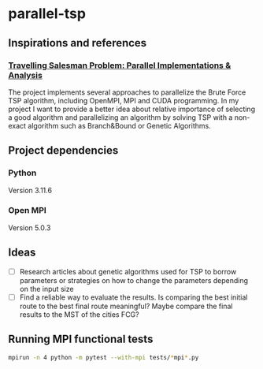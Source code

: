 # parallel-tsp

## Inspirations and references

### [Travelling Salesman Problem: Parallel Implementations & Analysis](https://arxiv.org/pdf/2205.14352.pdf)
The project implements several approaches to parallelize the Brute Force TSP algorithm, including OpenMPI, MPI and CUDA programming.
In my project I want to provide a better idea about relative importance of selecting a good algorithm and parallelizing an algorithm by solving TSP with
a non-exact algorithm such as Branch&Bound or Genetic Algorithms.  

## Project dependencies

### Python
Version 3.11.6

### Open MPI
Version 5.0.3

## Ideas

- [ ] Research articles about genetic algorithms used for TSP to borrow parameters or strategies on how to change the parameters depending on the input size
- [ ] Find a reliable way to evaluate the results. Is comparing the best initial route to the best final route meaningful? Maybe compare the final results to the MST of the cities FCG?

## Running MPI functional tests

```bash
mpirun -n 4 python -m pytest --with-mpi tests/*mpi*.py
```
